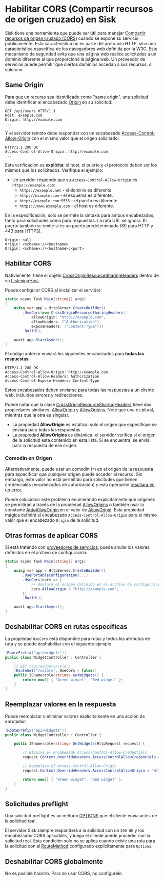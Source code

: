 # Habilitar CORS (Compartir recursos de origen cruzado) en Sisk

Sisk tiene una herramienta que puede ser útil para manejar [Compartir recursos de origen cruzado (CORS)](https://developer.mozilla.org/en-US/docs/Web/HTTP/Guides/CORS) cuando se expone su servicio públicamente. Esta característica no es parte del protocolo HTTP, sino una característica específica de los navegadores web definida por la W3C. Este mecanismo de seguridad evita que una página web realice solicitudes a un dominio diferente al que proporcionó la página web. Un proveedor de servicios puede permitir que ciertos dominios accedan a sus recursos, o solo uno.

## Same Origin

Para que un recurso sea identificado como "same origin", una solicitud debe identificar el encabezado [Origin](https://developer.mozilla.org/en-US/docs/Web/HTTP/Reference/Headers/Origin) en su solicitud:

```http
GET /api/users HTTP/1.1
Host: example.com
Origin: http://example.com
...
```

Y el servidor remoto debe responder con un encabezado [Access-Control-Allow-Origin](https://developer.mozilla.org/en-US/docs/Web/HTTP/Headers/Access-Control-Allow-Origin) con el mismo valor que el origen solicitado:

```http
HTTP/1.1 200 OK
Access-Control-Allow-Origin: http://example.com
...
```

Esta verificación es **explícita**: el host, el puerto y el protocolo deben ser los mismos que los solicitados. Verifique el ejemplo:

- Un servidor responde que su `Access-Control-Allow-Origin` es `https://example.com`:
    - `https://example.net` - el dominio es diferente.
    - `http://example.com` - el esquema es diferente.
    - `http://example.com:5555` - el puerto es diferente.
    - `https://www.example.com` - el host es diferente.

En la especificación, solo se permite la sintaxis para ambos encabezados, tanto para solicitudes como para respuestas. La ruta URL se ignora. El puerto también se omite si es un puerto predeterminado (80 para HTTP y 443 para HTTPS).

```http
Origin: null
Origin: <scheme>://<hostname>
Origin: <scheme>://<hostname>:<port>
```

## Habilitar CORS

Nativamente, tiene el objeto [CrossOriginResourceSharingHeaders](/api/Sisk.Core.Entity.CrossOriginResourceSharingHeaders) dentro de su [ListeningHost](/api/Sisk.Core.Http.ListeningHost).

Puede configurar CORS al inicializar el servidor:

```csharp
static async Task Main(string[] args)
{
    using var app = HttpServer.CreateBuilder()
        .UseCors(new CrossOriginResourceSharingHeaders(
            allowOrigin: "http://example.com",
            allowHeaders: ["Authorization"],
            exposeHeaders: ["Content-Type"]))
        .Build();

    await app.StartAsync();
}
```

El código anterior enviará los siguientes encabezados para **todas las respuestas**:

```http
HTTP/1.1 200 OK
Access-Control-Allow-Origin: http://example.com
Access-Control-Allow-Headers: Authorization
Access-Control-Expose-Headers: Content-Type
```

Estos encabezados deben enviarse para todas las respuestas a un cliente web, incluidos errores y redirecciones.

Puede notar que la clase [CrossOriginResourceSharingHeaders](/api/Sisk.Core.Entity.CrossOriginResourceSharingHeaders) tiene dos propiedades similares: [AllowOrigin](/api/Sisk.Core.Entity.CrossOriginResourceSharingHeaders.AllowOrigin) y [AllowOrigins](/api/Sisk.Core.Entity.CrossOriginResourceSharingHeaders.AllowOrigins). Note que una es plural, mientras que la otra es singular.

- La propiedad **AllowOrigin** es estática: solo el origen que especifique se enviará para todas las respuestas.
- La propiedad **AllowOrigins** es dinámica: el servidor verifica si el origen de la solicitud está contenido en esta lista. Si se encuentra, se envía para la respuesta de ese origen.

### Comodín en Origen

Alternativamente, puede usar un comodín (`*`) en el origen de la respuesta para especificar que cualquier origen puede acceder al recurso. Sin embargo, este valor no está permitido para solicitudes que tienen credenciales (encabezados de autorización) y esta operación [resultará en un error](https://developer.mozilla.org/en-US/docs/Web/HTTP/Guides/CORS/Errors/CORSNotSupportingCredentials).

Puede solucionar este problema enumerando explícitamente qué orígenes se permitirán a través de la propiedad [AllowOrigins](/api/Sisk.Core.Entity.CrossOriginResourceSharingHeaders.AllowOrigins) o también usar la constante [AutoAllowOrigin](/api/Sisk.Core.Entity.CrossOriginResourceSharingHeaders.AutoAllowOrigin) en el valor de [AllowOrigin](/api/Sisk.Core.Entity.CrossOriginResourceSharingHeaders.AllowOrigin). Esta propiedad mágica definirá el encabezado `Access-Control-Allow-Origin` para el mismo valor que el encabezado `Origin` de la solicitud.

## Otras formas de aplicar CORS

Si está tratando con [proveedores de servicios](/docs/extensions/service-providers), puede anular los valores definidos en el archivo de configuración:

```csharp
static async Task Main(string[] args)
{
    using var app = HttpServer.CreateBuilder()
        .UsePortableConfiguration(...)
        .UseCors(cors => {
            // Anulará el origen definido en el archivo de configuración.
            cors.AllowOrigin = "http://example.com";
        })
        .Build();

    await app.StartAsync();
}
```

## Deshabilitar CORS en rutas específicas

La propiedad `UseCors` está disponible para rutas y todos los atributos de ruta y se puede deshabilitar con el siguiente ejemplo:

```csharp
[RoutePrefix("api/widgets")]
public class WidgetController : Controller {

    // GET /api/widgets/colors
    [RouteGet("/colors", UseCors = false)]
    public IEnumerable<string> GetWidgets() {
        return new[] { "Green widget", "Red widget" };
    }
}
```

## Reemplazar valores en la respuesta

Puede reemplazar o eliminar valores explícitamente en una acción de enrutador:

```csharp
[RoutePrefix("api/widgets")]
public class WidgetController : Controller {

    public IEnumerable<string> GetWidgets(HttpRequest request) {

        // Elimina el encabezado Access-Control-Allow-Credentials
        request.Context.OverrideHeaders.AccessControlAllowCredentials = string.Empty;

        // Reemplaza el Access-Control-Allow-Origin
        request.Context.OverrideHeaders.AccessControlAllowOrigin = "https://contorso.com";

        return new[] { "Green widget", "Red widget" };
    }
}
```

## Solicitudes preflight

Una solicitud preflight es un método [OPTIONS](https://developer.mozilla.org/en-US/docs/Web/HTTP/Reference/Methods/OPTIONS) que el cliente envía antes de la solicitud real.

El servidor Sisk siempre responderá a la solicitud con un `200 OK` y los encabezados CORS aplicables, y luego el cliente puede proceder con la solicitud real. Esta condición solo no se aplica cuando existe una ruta para la solicitud con el [RouteMethod](/api/Sisk.Core.Routing.RouteMethod) configurado explícitamente para `Options`.

## Deshabilitar CORS globalmente

No es posible hacerlo. Para no usar CORS, no configurelo.